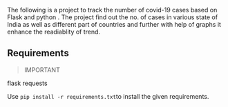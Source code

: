  The following is a project to track the number of covid-19 cases based on Flask and python .
 The project find out the no. of cases in various state of India as well as different part of countries and further with help of graphs it enhance the readiablity of trend.
 
 
 ## Requirements
>
> IMPORTANT

  flask
  requests

Use `pip install -r requirements.txt`to install the given requirements.
